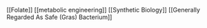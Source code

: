 [[Folate]]
[[metabolic engineering]]
[[Synthetic Biology]]
[[Generally Regarded As Safe (Gras) Bacterium]]
